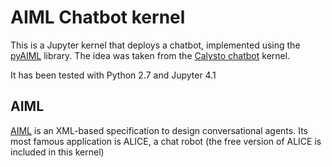 # AIML Chatbot kernel #

This is a Jupyter kernel that deploys a chatbot, implemented using the 
[pyAIML][] library. The idea was taken from the [Calysto chatbot][] kernel.

It has been tested with Python 2.7 and Jupyter 4.1


## AIML ##

[AIML][] is an XML-based specification to design conversational agents. Its 
most famous application is ALICE, a chat robot (the free version of ALICE is 
included in this kernel)


   [pyAIML]: https://github.com/creatorrr/pyAIML
   [Calysto chatbot]: https://github.com/Calysto/calysto_chatbot
   [AIML]: http://www.alicebot.org/aiml.html


